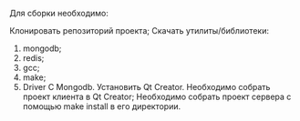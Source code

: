 Для сборки необходимо:

Клонировать репозиторий проекта;
Скачать утилиты/библиотеки:
1. mongodb;
2. redis;
3. gcc;
4. make;
5. Driver C Mongodb.
Установить Qt Creator.
Необходимо собрать проект клиента в Qt Creator;
Необходимо собрать проект сервера с помощью make install в его директории.
